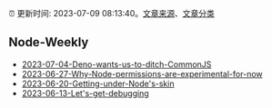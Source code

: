 :alarm_clock: 更新时间: 2023-07-09 08:13:40。[文章来源](/README.md)、[文章分类](/TAGS.md)

## Node-Weekly




- [2023-07-04-Deno-wants-us-to-ditch-CommonJS](https://nodeweekly.com/issues/493) 
- [2023-06-27-Why-Node-permissions-are-experimental-for-now](https://nodeweekly.com/issues/492) 
- [2023-06-20-Getting-under-Node's-skin](https://nodeweekly.com/issues/491) 
- [2023-06-13-Let's-get-debugging](https://nodeweekly.com/issues/490) 
